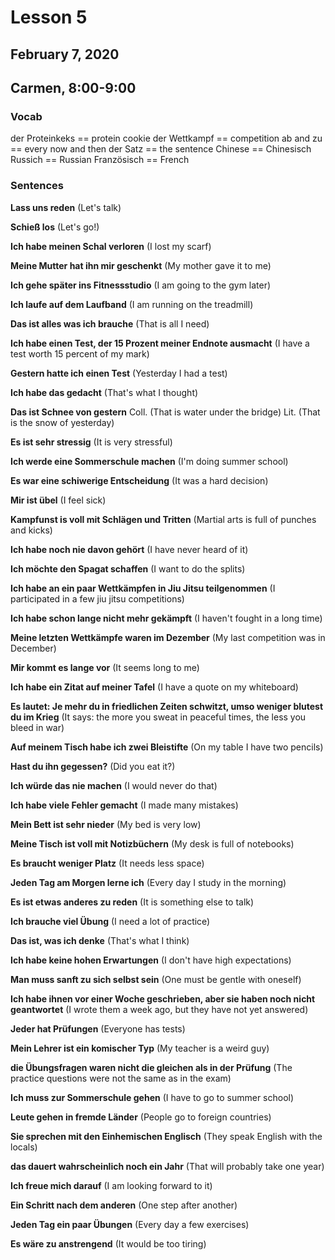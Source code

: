 # Lesson 5
## February 7, 2020
## Carmen, 8:00-9:00

### Vocab
der Proteinkeks == protein cookie
der Wettkampf == competition
ab and zu == every now and then
der Satz == the sentence
Chinese == Chinesisch
Russich == Russian
Französisch == French

### Sentences
**Lass uns reden**
(Let's talk)

**Schieß los**
(Let's go!)

**Ich habe meinen Schal verloren**
(I lost my scarf)

**Meine Mutter hat ihn mir geschenkt**
(My mother gave it to me)

**Ich gehe später ins Fitnessstudio**
(I am going to the gym later)

**Ich laufe auf dem Laufband**
(I am running on the treadmill)

**Das ist alles was ich brauche**
(That is all I need)

**Ich habe einen Test, der 15 Prozent meiner Endnote ausmacht**
(I have a test worth 15 percent of my mark)

**Gestern hatte ich einen Test**
(Yesterday I had a test)

**Ich habe das gedacht**
(That's what I thought)

**Das ist Schnee von gestern**
Coll. (That is water under the bridge)
Lit. (That is the snow of yesterday)

**Es ist sehr stressig**
(It is very stressful)

**Ich werde eine Sommerschule machen**
(I'm doing summer school)

**Es war eine schiwerige Entscheidung**
(It was a hard decision)

**Mir ist übel**
(I feel sick)

**Kampfunst is voll mit Schlägen und Tritten**
(Martial arts is full of punches and kicks)

**Ich habe noch nie davon gehört**
(I have never heard of it)

**Ich möchte den Spagat schaffen**
(I want to do the splits)

**Ich habe an ein paar Wettkämpfen in Jiu Jitsu teilgenommen**
(I participated in a few jiu jitsu competitions)

**Ich habe schon lange nicht mehr gekämpft**
(I haven't fought in a long time)

**Meine letzten Wettkämpfe waren im Dezember**
(My last competition was in December)

**Mir kommt es lange vor**
(It seems long to me)

**Ich habe ein Zitat auf meiner Tafel**
(I have a quote on my whiteboard)

**Es lautet: Je mehr du in friedlichen Zeiten schwitzt, umso weniger blutest du im Krieg**
(It says: the more you sweat in peaceful times, the less you bleed in war)

**Auf meinem Tisch habe ich zwei Bleistifte**
(On my table I have two pencils)

**Hast du ihn gegessen?**
(Did you eat it?)

**Ich würde das nie machen**
(I would never do that)

**Ich habe viele Fehler gemacht**
(I made many mistakes)

**Mein Bett ist sehr nieder**
(My bed is very low)

**Meine Tisch ist voll mit Notizbüchern**
(My desk is full of notebooks)

**Es braucht weniger Platz**
(It needs less space)

**Jeden Tag am Morgen lerne ich**
(Every day I study in the morning)

**Es ist etwas anderes zu reden**
(It is something else to talk)

**Ich brauche viel Übung**
(I need a lot of practice)

**Das ist, was ich denke**
(That's what I think)

**Ich habe keine hohen Erwartungen**
(I don't have high expectations)

**Man muss sanft zu sich selbst sein**
(One must be gentle with oneself)

**Ich habe ihnen vor einer Woche geschrieben, aber sie haben noch nicht geantwortet**
(I wrote them a week ago, but they have not yet answered)

**Jeder hat Prüfungen**
(Everyone has tests)

**Mein Lehrer ist ein komischer Typ**
(My teacher is a weird guy)

**die Übungsfragen waren nicht die gleichen als in der Prüfung**
(The practice questions were not the same as in the exam)

**Ich muss zur Sommerschule gehen**
(I have to go to summer school)

**Leute gehen in fremde Länder**
(People go to foreign countries)

**Sie sprechen mit den Einhemischen Englisch**
(They speak English with the locals)

**das dauert wahrscheinlich noch ein Jahr**
(That will probably take one year)

**Ich freue mich darauf**
(I am looking forward to it)

**Ein Schritt nach dem anderen**
(One step after another)

**Jeden Tag ein paar Übungen**
(Every day a few exercises)

**Es wäre zu anstrengend**
(It would be too tiring)
